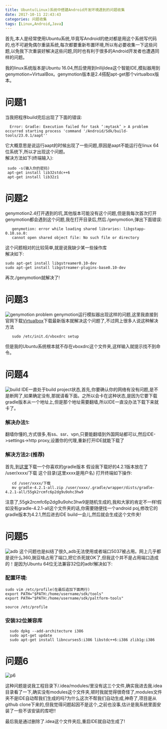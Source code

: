 ```yaml
---
title: Ubuntu(Linux)系统中搭建Android开发环境遇到的问题收集
date: 2017-10-11 22:43:43
categories: 问题收集
tags: [Linux,Android,Java]
---
```


<p>首先,本人是经常使用Ubuntu系统,毕竟写Android的绝对都是用这个系统写代码的,也不可避免偶尔重装系统,每次都要重新布置环境,所以有必要收集一下这些问题,以免我下次重装好解决这些问题,同时也有利于很多的Android开发者也遭遇同样的问题。
<p>我的linux系统版本是Ubuntu 16.04,然后使用到InllijIdea这个智能IDE,模拟器用到genymotion+VirtualBox。genymotion版本是2.4搭配apt-get那个virtualbox版本。

# 问题1
当我把程序build完后出现了下面的错误:
```
  Error: Gradle: Execution failed for task ‘:mytask’ > A problem occurred starting process 'command '/Android/Sdk/build-tools/23.0.1/aapt''
```
它大概意思是说运行aapt的时候出现了一些问题,原因是aapt不能运行在linux 64位系统下,所以才出现这个问题。<br>
解决方法如下(终端输入):
```
 sudo -s(输入你的密码)
 apt-get install lib32stdc++6
 apt-get install lib32z1
```



# 问题2
  genymotion2.4打开遇到的坑,其他版本可能没有这个问题,但是我每次首次打开genymotion都会遇到这个问题,我在打开目录后,然后./genymotion,弹出下面错误:
```
   genymotion: error while loading shared libraries: libgstapp-0.10.so.0:
   cannot open shared object file: No such file or directory
```
这个问题相对的比较简单,就是说我缺少某一些操作库<br>
解决如下:
```
sudo apt-get install libgstreamer0.10-dev   
sudo apt-get install libgstreamer-plugins-base0.10-dev
```
再次./genymotion就解决了!

# 问题3
![genymotion problem](/images/ubuntu-p1.png)
genymotion运行模拟器出现这样的问题,这里我直接到官网下载[Virtualbox](https://www.virtualbox.org/wiki/Downloads)下载最新版本就解决这个问题了,不过网上很多人说这种解决方法
```
   sudo /etc/init.d/vboxdrc setup
```
但是我的Ubuntu系统根本就不存在vboxdrc这个文件夹,这样输入就提示找不到命令。

# 问题4
![build](/images/ubuntu-p2.jpg)
IDE一直处于build project状态,首先,你要确认你的网络有没有问题,是不是断网了,如果确定没有,那就请看下面。之所以会卡在这种状态,是因为它要下载gradle版本从一个地址上,但是那个地址需要翻墙,所以IDE一直没办法下载下来就卡了。
### 解决办法1:
   翻墙你懂的,方式很多,有ss、ssr、vpn,只要能翻墙到外国网站都可以,然后IDE->settings->http proxy,设置你的代理,重新打开IDE就能下载了

### 解决方法2:(推荐)
   首先,到[这里](https://gradle.org/releases/)下载一个你喜欢的gradle版本
   假设我下载好的4.2.1版本放在了 /user/xxxx/下载 这个目录(这里xxxx是用户名)
   打开终端如下操作:
```
   cd /user/xxxx/下载
   mv gradle-4.2.1-all.zip /user/xxxx/.gradle/wrapper/dists/gradle-4.2.1-all/55gk2rcmfc6p2dg9u9ohc3hw9
```
注意了,55gk2rcmfc6p2dg9u9ohc3hw9是随机生成的,我和大家的肯定不一样!假如没有gradle-4.2.1-all这个文件夹的话,你需要随便找一个android poj,修改它的gradle版本为4.2.1,然后进去IDE build一会儿,然后就会生成这个文件夹!

# 问题5
![adb](/images/ubuntu-p3.png)
这个问题也是纠结了很久,adb无法使用或者端口5037被占用。网上几乎都是说什么360,豌豆啥占用了端口,把它杀死就OK了,但我这个并不是占用端口造成的！是因为Ubuntu 64位无法兼容32位的adb!解决如下:
### 配置环境:
```
sudo vim /etc/profile(在最后追加下面两行)
export PATH="$PATH:/home/username/sdk/tools"
export PATH="$PATH:/home/username/sdk/paltform-tools"

source /etc/profile
```
### 安装32位兼容库
```
  sudo dpkg --add-architecture i386
  sudo apt-get update
  sudo apt-get install libncurses5:i386 libstdc++6:i386 zlib1g:i386

```

# 问题6
![p6](/images/ubuntu-p4.png)
<p>这种问题是说我工程目录下/.idea/modules/里没有这三个文件,确实我进去我.idea目录看了一下,确实没有modules这个文件夹,顿时我就觉得很奇怪了,modules文件夹不是IDE自动帮我们生成的吗?为什么这次不帮我们自动生成,神奇了,项目是从github clone下来的,但我觉得问题起因不是这个,之前也没事,估计是我系统里面安装了一些不该安装的库吧!!
<p>最后我是通过删除了.idea这个文件夹后,重启IDE就自动生成了!


